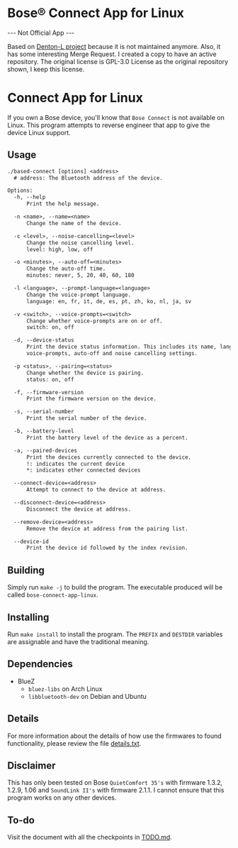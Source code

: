 # Bose® Connect App for Linux

--- Not Official App ---

Based on [Denton-L project][Denton-L] because it is not maintained anymore.
Also, it has some interesting Merge Request. I created a copy to have an active
repository. The original license is GPL-3.0 License as the original repository
shown, I keep this license.


Connect App for Linux
=====================

If you own a Bose device, you'll know that `Bose Connect` is not available on
Linux. This program attempts to reverse engineer that app to give the device
Linux support.

Usage
-----

```txt
./based-connect [options] <address>
  # address: The Bluetooth address of the device.

Options:
  -h, --help
      Print the help message.

  -n <name>, --name=<name>
      Change the name of the device.

  -c <level>, --noise-cancelling=<level>
      Change the noise cancelling level.
      level: high, low, off

  -o <minutes>, --auto-off=<minutes>
      Change the auto-off time.
      minutes: never, 5, 20, 40, 60, 180

  -l <language>, --prompt-language=<language>
      Change the voice-prompt language.
      language: en, fr, it, de, es, pt, zh, ko, nl, ja, sv

  -v <switch>, --voice-prompts=<switch>
      Change whether voice-prompts are on or off.
      switch: on, off

  -d, --device-status
      Print the device status information. This includes its name, language,
      voice-prompts, auto-off and noise cancelling settings.

  -p <status>, --pairing=<status>
      Change whether the device is pairing.
      status: on, off

  -f, --firmware-version
      Print the firmware version on the device.

  -s, --serial-number
      Print the serial number of the device.

  -b, --battery-level
      Print the battery level of the device as a percent.

  -a, --paired-devices
      Print the devices currently connected to the device.
      !: indicates the current device
      *: indicates other connected devices

  --connect-device=<address>
      Attempt to connect to the device at address.

  --disconnect-device=<address>
      Disconnect the device at address.

  --remove-device=<address>
      Remove the device at address from the pairing list.

  --device-id
      Print the device id followed by the index revision.
```

Building
--------

Simply run `make -j` to build the program. The executable produced will be
called `bose-connect-app-linux`.

Installing
----------

Run `make install` to install the program. The `PREFIX` and `DESTDIR` variables
are assignable and have the traditional meaning.

Dependencies
------------

* BlueZ
    * `bluez-libs` on Arch Linux
    * `libbluetooth-dev` on Debian and Ubuntu

Details
-------

For more information about the details of how use the firmwares to found
functionality, please review the file [details.txt][details-file].


Disclaimer
----------

This has only been tested on Bose `QuietComfort 35's` with firmware 1.3.2,
1.2.9, 1.06 and `SoundLink II's` with firmware 2.1.1. I cannot ensure that this
program works on any other devices.

To-do
-----

Visit the document with all the checkpoints in [TODO.md][todo.md].


[Denton-L]: https://github.com/Denton-L/based-connect

[details-file]: ./details.txt

[todo.md]: ./TODO.md
